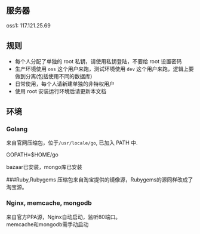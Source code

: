## 服务器
oss1: 117.121.25.69

## 规则

* 每个人分配了单独的 root 私钥，请使用私钥登陆，不要给 root 设置密码
* 生产环境使用 `oss` 这个用户来跑，测试环境使用 `dev` 这个用户来跑，逻辑上要做到分离(包括使用不同的数据库)
* 日常使用，每个人请新建单独的非特权用户
* 使用 root 安装运行环境后请更新本文档

## 环境

### Golang
来自官网压缩包，位于`/usr/locale/go`, 已加入 PATH 中.

GOPATH=$HOME/go 

bazaar已安装，mongo库已安装

###Ruby,Rubygems
压缩包来自淘宝提供的镜像源，Rubygems的源同样改成了淘宝源。

### Nginx, memcache, mongodb
来自官方PPA源，Nginx自动启动，监听80端口。  
memcache和mongodb需手动启动
